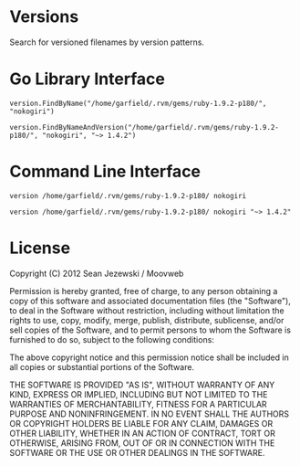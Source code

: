 # Versions #

Search for versioned filenames by version patterns.

# Go Library Interface #

    version.FindByName("/home/garfield/.rvm/gems/ruby-1.9.2-p180/", "nokogiri")

    version.FindByNameAndVersion("/home/garfield/.rvm/gems/ruby-1.9.2-p180/", "nokogiri", "~> 1.4.2")


# Command Line Interface #

    version /home/garfield/.rvm/gems/ruby-1.9.2-p180/ nokogiri

    version /home/garfield/.rvm/gems/ruby-1.9.2-p180/ nokogiri "~> 1.4.2"


# License #

Copyright (C) 2012 Sean Jezewski / Moovweb

Permission is hereby granted, free of charge, to any person obtaining a copy of this software and associated documentation files (the "Software"), to deal in the Software without restriction, including without limitation the rights to use, copy, modify, merge, publish, distribute, sublicense, and/or sell copies of the Software, and to permit persons to whom the Software is furnished to do so, subject to the following conditions:

The above copyright notice and this permission notice shall be included in all copies or substantial portions of the Software.

THE SOFTWARE IS PROVIDED "AS IS", WITHOUT WARRANTY OF ANY KIND, EXPRESS OR IMPLIED, INCLUDING BUT NOT LIMITED TO THE WARRANTIES OF MERCHANTABILITY, FITNESS FOR A PARTICULAR PURPOSE AND NONINFRINGEMENT. IN NO EVENT SHALL THE AUTHORS OR COPYRIGHT HOLDERS BE LIABLE FOR ANY CLAIM, DAMAGES OR OTHER LIABILITY, WHETHER IN AN ACTION OF CONTRACT, TORT OR OTHERWISE, ARISING FROM, OUT OF OR IN CONNECTION WITH THE SOFTWARE OR THE USE OR OTHER DEALINGS IN THE SOFTWARE.